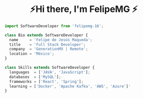 <h1 align="center">⚡Hi there, I'm FelipeMG ⚡</h1>

<!--
**FelipeMG-16/FelipeMG-16** is a ✨ _special_ ✨ repository because its `README.md` (this file) appears on your GitHub profile.

Here are some ideas to get you started:

- 🔭 I’m currently working on ...
- 🌱 I’m currently learning ...
- 👯 I’m looking to collaborate on ...
- 🤔 I’m looking for help with ...
- 💬 Ask me about ...
- 📫 How to reach me: ...
- 😄 Pronouns: ...
- ⚡ Fun fact: ...
-->

```js
import SoftwareDeveloper from 'felipemg-16';

class Bio extends SoftwareDeveloper {
  name     = 'Felipe de Jesús Maqueda';
  title    = 'Full Stack Developer';
  company  = 'GenerationMX | Remote';
  location = 'México';
}

class Skills extends SoftwareDeveloper {
  languages  = ['JAVA', 'JavaScript'];
  databases  = ['MySQL'];
  frameworks = ['React', 'Spring'];
  learning = ['Docker', 'Apache Kafka', 'AWS', 'Azure']'
}
```

